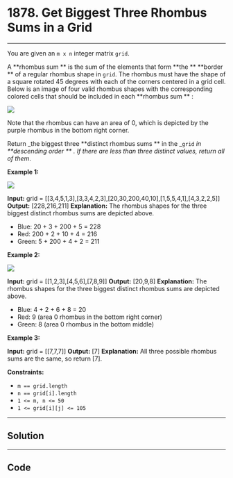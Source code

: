 # 1878. Get Biggest Three Rhombus Sums in a Grid

---

You are given an `m x n` integer matrix `grid`​​​.

A **rhombus sum ** is the sum of the elements that form **the ** **border ** of a regular rhombus shape in `grid`​​​. The rhombus must have the shape of a square rotated 45 degrees with each of the corners centered in a grid cell. Below is an image of four valid rhombus shapes with the corresponding colored cells that should be included in each **rhombus sum ** :

![](https://assets.leetcode.com/uploads/2021/04/23/pc73-q4-desc-2.png)

Note that the rhombus can have an area of 0, which is depicted by the purple rhombus in the bottom right corner.

Return _the biggest three **distinct rhombus sums ** in the _`grid` _in **descending order **_ _. If there are less than three distinct values, return all of them_.

 

**Example 1:**

![](https://assets.leetcode.com/uploads/2021/04/23/pc73-q4-ex1.png)


**Input:** grid = [[3,4,5,1,3],[3,3,4,2,3],[20,30,200,40,10],[1,5,5,4,1],[4,3,2,2,5]]
**Output:** [228,216,211]
**Explanation:** The rhombus shapes for the three biggest distinct rhombus sums are depicted above.
- Blue: 20 + 3 + 200 + 5 = 228
- Red: 200 + 2 + 10 + 4 = 216
- Green: 5 + 200 + 4 + 2 = 211


**Example 2:**

![](https://assets.leetcode.com/uploads/2021/04/23/pc73-q4-ex2.png)


**Input:** grid = [[1,2,3],[4,5,6],[7,8,9]]
**Output:** [20,9,8]
**Explanation:** The rhombus shapes for the three biggest distinct rhombus sums are depicted above.
- Blue: 4 + 2 + 6 + 8 = 20
- Red: 9 (area 0 rhombus in the bottom right corner)
- Green: 8 (area 0 rhombus in the bottom middle)


**Example 3:**


**Input:** grid = [[7,7,7]]
**Output:** [7]
**Explanation:** All three possible rhombus sums are the same, so return [7].


 

**Constraints:**

  * `m == grid.length`
  * `n == grid[i].length`
  * `1 <= m, n <= 50`
  * `1 <= grid[i][j] <= 105`

---

## Solution



---

## Code
```python


```